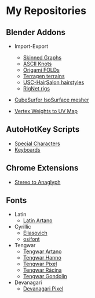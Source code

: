 # My Repositories

## Blender Addons
- Import-Export
	- [Skinned Graphs](https://github.com/shankarsivarajan/Blender_Skinned_Graph_io)
	- [ASCII Knots](https://github.com/shankarsivarajan/blender_knots)
	- [Origami FOLDs](https://github.com/shankarsivarajan/blender_import_fold)
	- [Terragen terrains](https://github.com/shankarsivarajan/blender_import_terragen)
	- [USC-HairSalon hairstyles](https://github.com/shankarsivarajan/blender_import_HairSalon)
	- [RigNet rigs](https://github.com/shankarsivarajan/bRigNet_load_skeleton)

- [CubeSurfer IsoSurface mesher](https://github.com/shankarsivarajan/CubeSurfer)
- [Vertex Weights to UV Map](https://github.com/shankarsivarajan/Blender_weights_to_uv)

## AutoHotKey Scripts
- [Special Characters](https://github.com/shankarsivarajan/ahk_characters)
- [Keyboards](https://github.com/shankarsivarajan/ahk_keyboards)

## Chrome Extensions 
- [Stereo to Anaglyph](https://github.com/shankarsivarajan/Stereo_to_Anaglyph_Chrome)

## Fonts
- Latin
	- [Latin Artano](https://github.com/shankarsivarajan/LatinArtano)
- Cyrillic
	- [Eliasovich](https://github.com/shankarsivarajan/Eliasovich)
	- [osifont](https://github.com/shankarsivarajan/osifont)
- Tengwar
	- [Tengwar Artano](https://github.com/shankarsivarajan/TengwarArtano)
	- [Tengwar Hanno](https://github.com/shankarsivarajan/TengwarHanno)
	- [Tengwar Pixel](https://github.com/shankarsivarajan/TengwarPixel) 
	- [Tengwar Rácina](https://github.com/shankarsivarajan/TengwarRacina)
	- [Tengwar Gondolin](https://github.com/shankarsivarajan/TengwarGondolin)
- Devanagari
	- [Devanagari Pixel](https://github.com/shankarsivarajan/DevanagariPixel)
